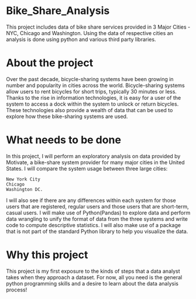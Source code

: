 # Bike_Share_Analysis
This project includes data of bike share services provided in 3 Major Cities - NYC, Chicago and Washington. Using the data of respective cities an analysis is done using python and various third party libraries.   
# About the project

Over the past decade, bicycle-sharing systems have been growing in number and popularity in cities across the world. Bicycle-sharing systems allow users to rent bicycles for short trips, typically 30 minutes or less. Thanks to the rise in information technologies, it is easy for a user of the system to access a dock within the system to unlock or return bicycles. These technologies also provide a wealth of data that can be used to explore how these bike-sharing systems are used.

# What needs to be done

In this project, I will perform an exploratory analysis on data provided by Motivate, a bike-share system provider for many major cities in the United States. I will compare the system usage between three large cities:

    New York City
    Chicago
    Washington DC.

I will also see if there are any differences within each system for those users that are registered, regular users and those users that are short-term, casual users. I will make use of Python(Pandas) to explore data and perform data wrangling to unify the format of data from the three systems and write code to compute descriptive statistics. I will also make use of a package that is not part of the standard Python library to help you visualize the data.
# Why this project
This project is my first exposure to the kinds of steps that a data analyst takes when they approach a dataset. For now, all you need is the general python programming skills and a desire to learn about the data analysis process!
